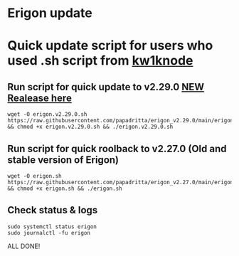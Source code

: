 # Erigon update 
# Quick update script for users who used .sh script from [kw1knode](https://github.com/kw1knode/erigon_bash_v2)

## Run script for quick update to v2.29.0 [NEW Realease here](https://github.com/ledgerwatch/erigon/releases/tag/v2.29.0)
```
wget -O erigon.v2.29.0.sh https://raw.githubusercontent.com/papadritta/erigon_v2.29.0/main/erigon.v2.29.0.sh && chmod +x erigon.v2.29.0.sh && ./erigon.v2.29.0.sh
```
## Run script for quick roolback to v2.27.0 (Old and stable version of Erigon)
```
wget -O erigon.sh https://raw.githubusercontent.com/papadritta/erigon_v2.27.0/main/erigon.sh && chmod +x erigon.sh && ./erigon.sh
```

## Check status & logs
```
sudo systemctl status erigon
sudo journalctl -fu erigon
```
ALL DONE!
